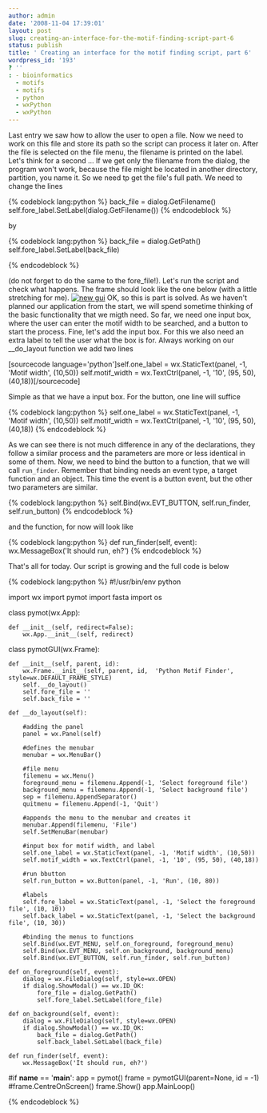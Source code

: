 ```yaml
---
author: admin
date: '2008-11-04 17:39:01'
layout: post
slug: creating-an-interface-for-the-motif-finding-script-part-6
status: publish
title: ' Creating an interface for the motif finding script, part 6'
wordpress_id: '193'
? ''
: - bioinformatics
  - motifs
  - motifs
  - python
  - wxPython
  - wxPython
---
```


Last entry we saw how to allow the user to open a file. Now we need to
work on this file and store its path so the script can process it later
on. After the file is selected on the file menu, the filename is printed
on the label. Let's think for a second ... If we get only the filename
from the dialog, the program won't work, because the file might be
located in another directory, partition, you name it. So we need tp get
the file's full path. We need to change the lines 

{% codeblock lang:python %}
back_file = dialog.GetFilename()
self.fore_label.SetLabel(dialog.GetFilename())
{% endcodeblock %}


by


{% codeblock lang:python %}
back_file = dialog.GetPath()
self.fore_label.SetLabel(back_file)

{% endcodeblock %}


(do not forget to do the same to the fore_file!). Let's run the script and check what
happens. The frame should look like the one below (with a little
stretching for me). [![new
gui](http://python.genedrift.org/wordpress/wp-content/uploads/2008/11/gui4.png "new gui")](http://python.genedrift.org/wordpress/wp-content/uploads/2008/11/gui4.png)
OK, so this is part is solved. As we haven't planned our application
from the start, we will spend sometime thinking of the basic
functionality that we migth need. So far, we need one input box, where
the user can enter the motif width to be searched, and a button to start
the process. Fine, let's add the input box. For this we also need an
extra label to tell the user what the box is for. Always working on our
__do_layout function we add two lines 

[sourcecode language='python']self.one_label = wx.StaticText(panel, -1, 'Motif
width', (10,50)) self.motif_width = wx.TextCtrl(panel, -1, '10', (95,
50), (40,18))[/sourcecode] 

Simple as that we have a input box. For the button, one line will suffice 

{% codeblock lang:python %}
self.one_label = wx.StaticText(panel, -1, 'Motif width', (10,50))
self.motif_width = wx.TextCtrl(panel, -1, '10', (95, 50), (40,18))
{% endcodeblock %}


As we can see there is not much difference in any of
the declarations, they follow a similar process and the parameters are
more or less identical in some of them. Now, we need to bind the button
to a function, that we will call `run_finder`. Remember that binding
needs an event type, a target function and an object. This time the
event is a button event, but the other two parameters are similar.


{% codeblock lang:python %}
self.Bind(wx.EVT_BUTTON, self.run_finder, self.run_button)
{% endcodeblock %}

and the function, for now will look like 

{% codeblock lang:python %}
def run_finder(self, event):
    wx.MessageBox('It should run, eh?')
{% endcodeblock %}
	
That's all for today. Our script is growing and the full code is below 

{% codeblock lang:python %}
#!/usr/bin/env python
 
import wx
import pymot
import fasta
import os
 
class pymot(wx.App):
 
    def __init__(self, redirect=False):
        wx.App.__init__(self, redirect)
 
class pymotGUI(wx.Frame):
 
    def __init__(self, parent, id):
        wx.Frame.__init__(self, parent, id,  'Python Motif Finder', style=wx.DEFAULT_FRAME_STYLE)
        self.__do_layout()
        self.fore_file = ''
        self.back_file = ''
 
    def __do_layout(self):
 
        #adding the panel
        panel = wx.Panel(self)
 
        #defines the menubar
        menubar = wx.MenuBar()
 
        #file menu
        filemenu = wx.Menu()
        foreground_menu = filemenu.Append(-1, 'Select foreground file')
        background_menu = filemenu.Append(-1, 'Select background file')
        sep = filemenu.AppendSeparator()
        quitmenu = filemenu.Append(-1, 'Quit')
 
        #appends the menu to the menubar and creates it
        menubar.Append(filemenu, 'File')
        self.SetMenuBar(menubar)
 
        #input box for motif width, and label
        self.one_label = wx.StaticText(panel, -1, 'Motif width', (10,50))
        self.motif_width = wx.TextCtrl(panel, -1, '10', (95, 50), (40,18))
 
        #run bbutton
        self.run_button = wx.Button(panel, -1, 'Run', (10, 80))
 
        #labels
        self.fore_label = wx.StaticText(panel, -1, 'Select the foreground file', (10, 10))
        self.back_label = wx.StaticText(panel, -1, 'Select the background file', (10, 30))
 
        #binding the menus to functions
        self.Bind(wx.EVT_MENU, self.on_foreground, foreground_menu)
        self.Bind(wx.EVT_MENU, self.on_background, background_menu)
        self.Bind(wx.EVT_BUTTON, self.run_finder, self.run_button)
 
    def on_foreground(self, event):
        dialog = wx.FileDialog(self, style=wx.OPEN)
        if dialog.ShowModal() == wx.ID_OK:
            fore_file = dialog.GetPath()
            self.fore_label.SetLabel(fore_file)
 
    def on_background(self, event):
        dialog = wx.FileDialog(self, style=wx.OPEN)
        if dialog.ShowModal() == wx.ID_OK:
            back_file = dialog.GetPath()
            self.back_label.SetLabel(back_file)
 
    def run_finder(self, event):
        wx.MessageBox('It should run, eh?')
 
#if __name__ == '__main__':
app = pymot()
frame = pymotGUI(parent=None, id = -1)
#frame.CentreOnScreen()
frame.Show()
app.MainLoop()

{% endcodeblock %}
